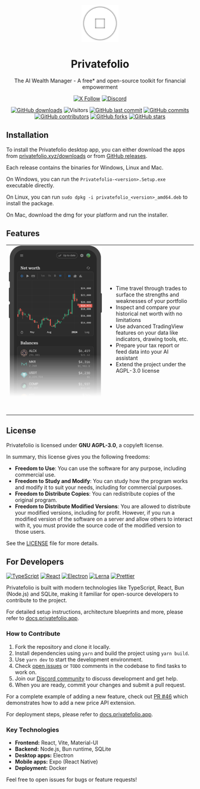 <p align="center">
  <img src="https://github.com/privatefolio/privatefolio/blob/main/packages/electron/src/app-icon.png?raw=true" alt="Privatefolio Logo" width="100">
</p>

<h1 align="center">Privatefolio</h1>

<div align="center">

The AI Wealth Manager - A free* and open-source toolkit for financial empowerment

</div>

<div align="center">

[![X Follow](https://img.shields.io/twitter/follow/PrivatefolioApp)](https://twitter.com/PrivatefolioApp)
[![Discord](https://img.shields.io/discord/1200080531581321246?label=&logo=discord&logoColor=ffffff&color=7389D8&labelColor=6A7EC2)](https://discord.gg/YHHu9nK8VD)

</div>

<div align="center">

[![GitHub downloads](https://img.shields.io/github/downloads/privatefolio/privatefolio/total.svg?style=flat)](https://GitHub.com/privatefolio/privatefolio/releases/)
![Visitors](https://api.visitorbadge.io/api/visitors?path=privatefolio%2Fprivatefolio%20&style=flat)
[![GitHub last commit](https://img.shields.io/github/last-commit/privatefolio/privatefolio?style=flat)](https://github.com/privatefolio/privatefolio/commits/main)
[![GitHub commits](https://img.shields.io/github/commit-activity/t/privatefolio/privatefolio)](https://GitHub.com/privatefolio/privatefolio/commit/)
[![GitHub contributors](https://img.shields.io/github/contributors/privatefolio/privatefolio.svg?style=flat)](https://github.com/privatefolio/privatefolio/graphs/contributors)
[![GitHub forks](https://img.shields.io/github/forks/privatefolio/privatefolio?style=flat)](https://github.com/privatefolio/privatefolio/forks)
[![GitHub stars](https://img.shields.io/github/stars/privatefolio/privatefolio?style=flat)](https://github.com/privatefolio/privatefolio/stargazers)

</div>

## Installation

To install the Privatefolio desktop app, you can either download the apps from [privatefolio.xyz/downloads](https://privatefolio.xyz/downloads) or from [GitHub releases](https://github.com/privatefolio/privatefolio/releases).

Each release contains the binaries for Windows, Linux and Mac.

On Windows, you can run the `Privatefolio-<version>.Setup.exe` executable directly.

On Linux, you can run `sudo dpkg -i privatefolio_<version>_amd64.deb` to install the package.

On Mac, download the dmg for your platform and run the installer.

## Features

<table>
<tr>
<td width="250">
<div style="width: 250px; height: 450px; overflow: hidden;">
<img src="https://github.com/privatefolio/privatefolio/blob/main/packages/frontend/public/landing/mobile-demo.png?raw=true" alt="Privatefolio screenshot" style="width: 250px; height: 450px; object-fit: cover; object-position: top; mask-image: linear-gradient(to bottom, rgba(0,0,0,1) 65%, rgba(0,0,0,0) 90%);">
</div>
</td>
<td>

- Time travel through trades to surface the strengths and weaknesses of your portfolio
- Inspect and compare your historical net worth with no limitations
- Use advanced TradingView features on your data like indicators, drawing tools, etc.
- Prepare your tax report or feed data into your AI assistant
- Extend the project under the AGPL-3.0 license

</td>
</tr>
</table>

## License

Privatefolio is licensed under **GNU AGPL-3.0**, a copyleft license.

In summary, this license gives you the following freedoms:

- **Freedom to Use**: You can use the software for any purpose, including commercial use.
- **Freedom to Study and Modify**: You can study how the program works and modify it to suit your needs, including for commercial purposes.
- **Freedom to Distribute Copies**: You can redistribute copies of the original program.
- **Freedom to Distribute Modified Versions**: You are allowed to distribute your modified versions, including for profit. However, if you run a modified version of the software on a server and allow others to interact with it, you must provide the source code of the modified version to those users.

See the [LICENSE](https://github.com/privatefolio/privatefolio/blob/main/LICENSE) file for more details.

## For Developers

[![TypeScript](https://img.shields.io/badge/TypeScript-007ACC?style=flat&logo=typescript&logoColor=white)](https://typescriptlang.org/)
[![React](https://img.shields.io/badge/React-20232A.svg?style=flat&logo=react&logoColor=61DAFB)](https://reactjs.org/)
[![Electron](https://img.shields.io/badge/Electron-2B2E3A?style=flat&logo=electron&logoColor=9FEAF9)](https://electronjs.org/)
[![Lerna](https://img.shields.io/badge/Lerna-blueviolet?style=flat&logo=lerna&logoColor=white)](https://lerna.js.org/)
[![Prettier](https://img.shields.io/badge/Prettier-1A2C34?style=flat&logo=prettier&logoColor=F7BA3E)](https://prettier.io/)

Privatefolio is built with modern technologies like TypeScript, React, Bun (Node.js) and SQLite, making it familiar for open-source developers to contribute to the project.

For detailed setup instructions, architecture blueprints and more, please refer to [docs.privatefolio.app](https://docs.privatefolio.app).

### How to Contribute

1. Fork the repository and clone it locally.
2. Install dependencies using `yarn` and build the project using `yarn build`.
3. Use `yarn dev` to start the development environment.
4. Check [open issues](https://github.com/privatefolio/privatefolio/issues) or `TODO` comments in the codebase to find tasks to work on.
5. Join our [Discord community](https://discord.gg/YHHu9nK8VD) to discuss development and get help.
6. When you are ready, commit your changes and submit a pull request.

For a complete example of adding a new feature, check out [PR #46](https://github.com/privatefolio/privatefolio/pull/46) which demonstrates how to add a new price API extension.

For deployment steps, please refer to [docs.privatefolio.app](https://docs.privatefolio.app).

### Key Technologies

- **Frontend:** React, Vite, Material-UI
- **Backend:** Node.js, Bun runtime, SQLite
- **Desktop apps:** Electron
- **Mobile apps:** Expo (React Native)
- **Deployment:** Docker

Feel free to open issues for bugs or feature requests!

